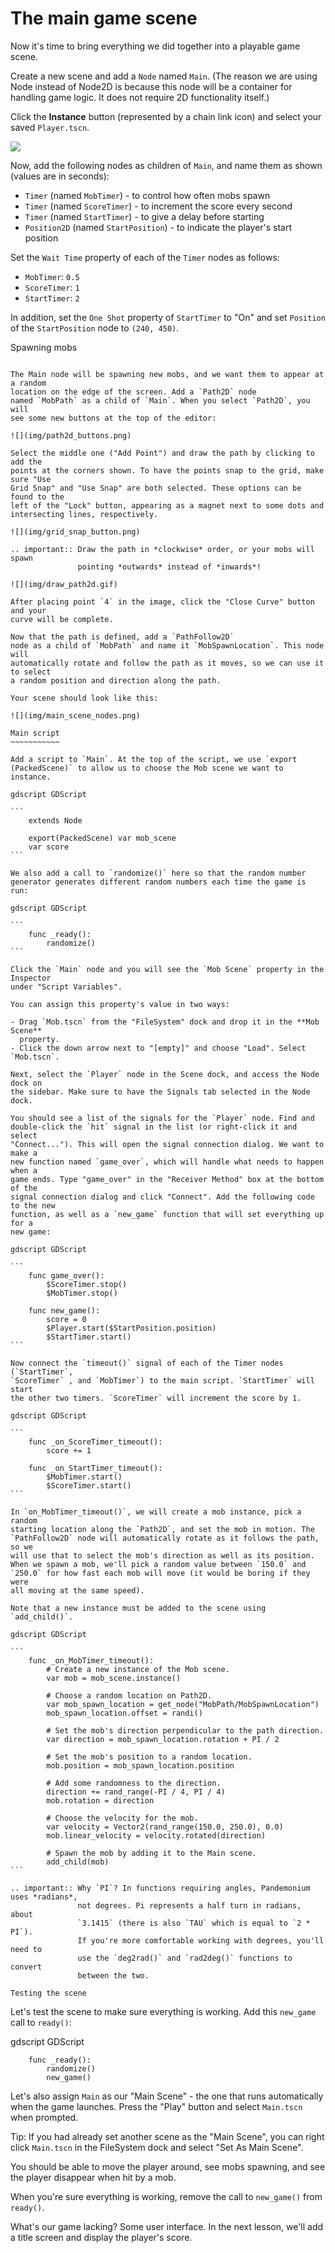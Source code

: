 

The main game scene
===================

Now it's time to bring everything we did together into a playable game scene.

Create a new scene and add a `Node` named `Main`.
(The reason we are using Node instead of Node2D is because this node will
be a container for handling game logic. It does not require 2D functionality itself.)

Click the **Instance** button (represented by a chain link icon) and select your saved
`Player.tscn`.

![](img/instance_scene.png)

Now, add the following nodes as children of `Main`, and name them as shown
(values are in seconds):

- `Timer` (named `MobTimer`) - to control how often mobs
  spawn
- `Timer` (named `ScoreTimer`) - to increment the score
  every second
- `Timer` (named `StartTimer`) - to give a delay before
  starting
- `Position2D` (named `StartPosition`) - to indicate
  the player's start position

Set the `Wait Time` property of each of the `Timer` nodes as follows:

- `MobTimer`: `0.5`
- `ScoreTimer`: `1`
- `StartTimer`: `2`

In addition, set the `One Shot` property of `StartTimer` to "On" and set
`Position` of the `StartPosition` node to `(240, 450)`.

Spawning mobs
~~~~~~~~~~~~~

The Main node will be spawning new mobs, and we want them to appear at a random
location on the edge of the screen. Add a `Path2D` node
named `MobPath` as a child of `Main`. When you select `Path2D`, you will
see some new buttons at the top of the editor:

![](img/path2d_buttons.png)

Select the middle one ("Add Point") and draw the path by clicking to add the
points at the corners shown. To have the points snap to the grid, make sure "Use
Grid Snap" and "Use Snap" are both selected. These options can be found to the
left of the "Lock" button, appearing as a magnet next to some dots and
intersecting lines, respectively.

![](img/grid_snap_button.png)

.. important:: Draw the path in *clockwise* order, or your mobs will spawn
               pointing *outwards* instead of *inwards*!

![](img/draw_path2d.gif)

After placing point `4` in the image, click the "Close Curve" button and your
curve will be complete.

Now that the path is defined, add a `PathFollow2D`
node as a child of `MobPath` and name it `MobSpawnLocation`. This node will
automatically rotate and follow the path as it moves, so we can use it to select
a random position and direction along the path.

Your scene should look like this:

![](img/main_scene_nodes.png)

Main script
~~~~~~~~~~~

Add a script to `Main`. At the top of the script, we use `export
(PackedScene)` to allow us to choose the Mob scene we want to instance.

gdscript GDScript

```
    extends Node

    export(PackedScene) var mob_scene
    var score
```

We also add a call to `randomize()` here so that the random number
generator generates different random numbers each time the game is run:

gdscript GDScript

```
    func _ready():
        randomize()
```

Click the `Main` node and you will see the `Mob Scene` property in the Inspector
under "Script Variables".

You can assign this property's value in two ways:

- Drag `Mob.tscn` from the "FileSystem" dock and drop it in the **Mob Scene**
  property.
- Click the down arrow next to "[empty]" and choose "Load". Select `Mob.tscn`.

Next, select the `Player` node in the Scene dock, and access the Node dock on
the sidebar. Make sure to have the Signals tab selected in the Node dock.

You should see a list of the signals for the `Player` node. Find and
double-click the `hit` signal in the list (or right-click it and select
"Connect..."). This will open the signal connection dialog. We want to make a
new function named `game_over`, which will handle what needs to happen when a
game ends. Type "game_over" in the "Receiver Method" box at the bottom of the
signal connection dialog and click "Connect". Add the following code to the new
function, as well as a `new_game` function that will set everything up for a
new game:

gdscript GDScript

```
    func game_over():
        $ScoreTimer.stop()
        $MobTimer.stop()

    func new_game():
        score = 0
        $Player.start($StartPosition.position)
        $StartTimer.start()
```

Now connect the `timeout()` signal of each of the Timer nodes (`StartTimer`,
`ScoreTimer` , and `MobTimer`) to the main script. `StartTimer` will start
the other two timers. `ScoreTimer` will increment the score by 1.

gdscript GDScript

```
    func _on_ScoreTimer_timeout():
        score += 1

    func _on_StartTimer_timeout():
        $MobTimer.start()
        $ScoreTimer.start()
```

In `on_MobTimer_timeout()`, we will create a mob instance, pick a random
starting location along the `Path2D`, and set the mob in motion. The
`PathFollow2D` node will automatically rotate as it follows the path, so we
will use that to select the mob's direction as well as its position.
When we spawn a mob, we'll pick a random value between `150.0` and
`250.0` for how fast each mob will move (it would be boring if they were
all moving at the same speed).

Note that a new instance must be added to the scene using `add_child()`.

gdscript GDScript

```
    func _on_MobTimer_timeout():
        # Create a new instance of the Mob scene.
        var mob = mob_scene.instance()

        # Choose a random location on Path2D.
        var mob_spawn_location = get_node("MobPath/MobSpawnLocation")
        mob_spawn_location.offset = randi()

        # Set the mob's direction perpendicular to the path direction.
        var direction = mob_spawn_location.rotation + PI / 2

        # Set the mob's position to a random location.
        mob.position = mob_spawn_location.position

        # Add some randomness to the direction.
        direction += rand_range(-PI / 4, PI / 4)
        mob.rotation = direction

        # Choose the velocity for the mob.
        var velocity = Vector2(rand_range(150.0, 250.0), 0.0)
        mob.linear_velocity = velocity.rotated(direction)

        # Spawn the mob by adding it to the Main scene.
        add_child(mob)
```

.. important:: Why `PI`? In functions requiring angles, Pandemonium uses *radians*,
               not degrees. Pi represents a half turn in radians, about
               `3.1415` (there is also `TAU` which is equal to `2 * PI`).
               If you're more comfortable working with degrees, you'll need to
               use the `deg2rad()` and `rad2deg()` functions to convert
               between the two.

Testing the scene
~~~~~~~~~~~~~~~~~

Let's test the scene to make sure everything is working. Add this `new_game`
call to `ready()`:

gdscript GDScript

```
    func _ready():
        randomize()
        new_game()
```

Let's also assign `Main` as our "Main Scene" - the one that runs automatically
when the game launches. Press the "Play" button and select `Main.tscn` when
prompted.

Tip:
 If you had already set another scene as the "Main Scene", you can right
         click `Main.tscn` in the FileSystem dock and select "Set As Main Scene".

You should be able to move the player around, see mobs spawning, and see the
player disappear when hit by a mob.

When you're sure everything is working, remove the call to `new_game()` from
`ready()`.

What's our game lacking? Some user interface. In the next lesson, we'll add a
title screen and display the player's score.
